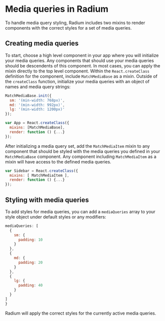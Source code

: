 # Media queries in Radium

To handle media query styling, Radium includes two mixins to render components with the correct styles for a set of media queries.

## Creating media queries

To start, choose a high level component in your app where you will initialize your media queries. Any components that should use your media queries should be descendents of this component. In most cases, you can apply the mixin directly to the top level component. Within the `React.createClass` definition for the component, include `MatchMediaBase` as a mixin.
Outside of the `createClass` function, initialize your media queries with an object of names and media query strings:

```js
MatchMediaBase.init({
  sm: '(min-width: 768px)',
  md: '(min-width: 992px)',
  lg: '(min-width: 1200px)'
});

var App = React.createClass({
  mixins: [MatchMediaBase],
  render: function () {...}
});
```

After initializing a media query set, add the `MatchMediaItem` mixin to any component that should be styled with the media queries you defined in your `MatchMediaBase` component. Any component including `MatchMediaItem` as a mixin will have access to the defined media queries.

```js
var Sidebar = React.createClass({
  mixins: [ MatchMediaItem ],
  render: function () {...}
});
```

## Styling with media queries

To add styles for media queries, you can add a `mediaQueries` array to your style object under default styles or any modifiers:

```js
mediaQueries: [
  {
    sm: {
      padding: 10
    }
  },
  {
    md: {
      padding: 20
    }
  },
  {
    lg: {
      padding: 40
    }
  }
]
}
```

Radium will apply the correct styles for the currently active media queries.
